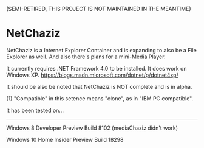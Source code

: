 (SEMI-RETIRED, THIS PROJECT IS NOT MAINTAINED IN THE MEANTIME)
# NetChaziz
NetChaziz is a Internet Explorer Container and is expanding to also be a File Explorer as well. And also there's plans for a mini-Media Player.

It currently requires .NET Framework 4.0 to be installed. It does work on Windows XP. https://blogs.msdn.microsoft.com/dotnet/p/dotnet4xp/

It should be also be noted that NetChaziz is NOT complete and is in alpha.

(1) "Compatible" in this setence means "clone", as in "IBM PC compatible".


It has been tested on...

----------------------------------------------

Windows 8 Developer Preview Build 8102 (mediaChaziz didn't work)

Windows 10 Home Insider Preview Build 18298
